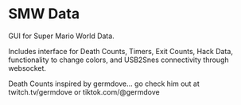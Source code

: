 # SMW Data

GUI for Super Mario World Data.

Includes interface for Death Counts, Timers, Exit Counts, Hack Data, functionality to change colors, and USB2Snes connectivity through websocket.

Death Counts inspired by germdove... go check him out at twitch.tv/germdove or tiktok.com/@germdove
